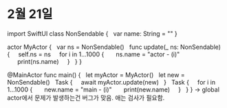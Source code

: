 # 2월 21일

import SwiftUI
class NonSendable {
  var name: String = ""
}

actor MyActor {
  var ns = NonSendable()
  func update(_ ns: NonSendable) {
    self.ns = ns
    for i in 1...1000 {
      ns.name = "actor - \(i)"
      print(ns.name)
    }
  }
}

@MainActor
func main() {
  let myActor = MyActor()
  let new = NonSendable()
  Task {
    await myActor.update(new)
  }
  Task {
    for i in 1...1000 {
      new.name = "main - \(i)"
      print(new.name)
    }
  }
}
-> global actor에서 문제가 발생하는건 버그가 맞음. 애는 검사가 필요함.
